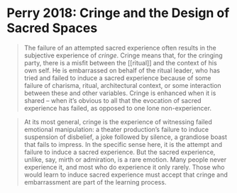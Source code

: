 # Perry 2018: Cringe and the Design of Sacred Spaces

> The failure of an attempted sacred experience often results in the subjective experience of _cringe_. Cringe means that, for the cringing party, there is a misfit between the [[ritual]] and the context of his own self. He is embarrassed on behalf of the ritual leader, who has tried and failed to induce a sacred experience because of some failure of charisma, ritual, architectural context, or some interaction between these and other variables. Cringe is enhanced when it is shared – when it’s obvious to all that the evocation of sacred experience has failed, as opposed to one lone non-experiencer.

> At its most general, cringe is the experience of witnessing failed emotional manipulation: a theater production’s failure to induce suspension of disbelief, a joke followed by silence, a grandiose boast that fails to impress. In the specific sense here, it is the attempt and failure to induce a sacred experience. But the sacred experience, unlike, say, mirth or admiration, is a rare emotion. Many people never experience it, and most who do experience it only rarely. Those who would learn to induce sacred experience must accept that cringe and embarrassment are part of the learning process.

